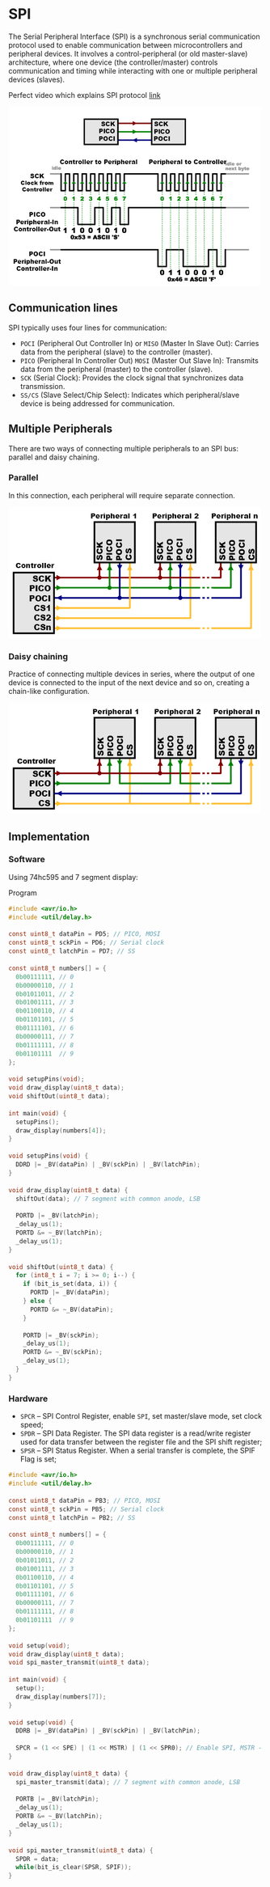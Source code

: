 # SPI
The Serial Peripheral Interface (SPI) is a synchronous serial communication protocol used to enable communication between microcontrollers and peripheral devices. It involves a control-peripheral (or old master-slave) architecture, where one device (the controller/master) controls communication and timing while interacting with one or multiple peripheral devices (slaves).

Perfect video which explains SPI protocol [link](https://www.youtube.com/watch?v=0nVNwozXsIc)

![SPI](./assets/spi.png)

## Communication lines
SPI typically uses four lines for communication:

- `POCI` (Peripheral Out Controller In) or `MISO` (Master In Slave Out): Carries data from the peripheral (slave) to the controller (master).
- `PICO` (Peripheral In Controller Out) `MOSI` (Master Out Slave In): Transmits data from the peripheral (master) to the controller (slave).
- `SCK` (Serial Clock): Provides the clock signal that synchronizes data transmission.
- `SS/CS` (Slave Select/Chip Select): Indicates which peripheral/slave device is being addressed for communication.

## Multiple Peripherals
There are two ways of connecting multiple peripherals to an SPI bus: parallel and daisy chaining.

### Parallel 
In this connection, each peripheral will require separate connection.

![parallel](./assets/spi-mupltiple.png)

### Daisy chaining
Practice of connecting multiple devices in series, where the output of one device is connected to the input of the next device and so on, creating a chain-like configuration.

![daisy-chain](./assets/spi-daisy-chain.jpg)

## Implementation

### Software
Using 74hc595 and 7 segment display:

Program
```c
#include <avr/io.h>
#include <util/delay.h>

const uint8_t dataPin = PD5; // PICO, MOSI
const uint8_t sckPin = PD6; // Serial clock
const uint8_t latchPin = PD7; // SS

const uint8_t numbers[] = {
  0b00111111, // 0
  0b00000110, // 1
  0b01011011, // 2
  0b01001111, // 3
  0b01100110, // 4
  0b01101101, // 5
  0b01111101, // 6
  0b00000111, // 7
  0b01111111, // 8
  0b01101111  // 9
};

void setupPins(void);
void draw_display(uint8_t data);
void shiftOut(uint8_t data);

int main(void) {
  setupPins();
  draw_display(numbers[4]);
}

void setupPins(void) {
  DDRD |= _BV(dataPin) | _BV(sckPin) | _BV(latchPin);
}

void draw_display(uint8_t data) {
  shiftOut(data); // 7 segment with common anode, LSB

  PORTD |= _BV(latchPin);
  _delay_us(1);
  PORTD &= ~_BV(latchPin);
  _delay_us(1);
}

void shiftOut(uint8_t data) {
  for (int8_t i = 7; i >= 0; i--) {
    if (bit_is_set(data, i)) {
      PORTD |= _BV(dataPin);
    } else {
      PORTD &= ~_BV(dataPin);
    }

    PORTD |= _BV(sckPin);
    _delay_us(1);
    PORTD &= ~_BV(sckPin);
    _delay_us(1);
  }
}
```

### Hardware

- `SPCR` – SPI Control Register, enable `SPI`, set master/slave mode, set clock speed;
- `SPDR` – SPI Data Register. The SPI data register is a read/write register used for data transfer between the register file and the SPI shift register;
- `SPSR` – SPI Status Register. When a serial transfer is complete, the SPIF Flag is set;


```c
#include <avr/io.h>
#include <util/delay.h>

const uint8_t dataPin = PB3; // PICO, MOSI
const uint8_t sckPin = PB5; // Serial clock
const uint8_t latchPin = PB2; // SS

const uint8_t numbers[] = {
  0b00111111, // 0
  0b00000110, // 1
  0b01011011, // 2
  0b01001111, // 3
  0b01100110, // 4
  0b01101101, // 5
  0b01111101, // 6
  0b00000111, // 7
  0b01111111, // 8
  0b01101111  // 9
};

void setup(void);
void draw_display(uint8_t data);
void spi_master_transmit(uint8_t data);

int main(void) {
  setup();
  draw_display(numbers[7]);
}

void setup(void) {
  DDRB |= _BV(dataPin) | _BV(sckPin) | _BV(latchPin);

  SPCR = (1 << SPE) | (1 << MSTR) | (1 << SPR0); // Enable SPI, MSTR - MOSI, fck/16
}

void draw_display(uint8_t data) {
  spi_master_transmit(data); // 7 segment with common anode, LSB

  PORTB |= _BV(latchPin);
  _delay_us(1);
  PORTB &= ~_BV(latchPin);
  _delay_us(1);
}

void spi_master_transmit(uint8_t data) {
  SPDR = data;
  while(bit_is_clear(SPSR, SPIF));
}
```